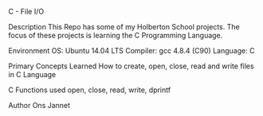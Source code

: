 C - File I/O

Description
This Repo has some of my Holberton School projects. The focus of these projects is learning the C Programming Language.

Environment
OS: Ubuntu 14.04 LTS
Compiler: gcc 4.8.4 (C90)
Language: C

Primary Concepts Learned
How to create, open, close, read and write files in C Language


C Functions used
open, close, read, write, dprintf

Author
Ons Jannet
